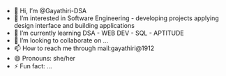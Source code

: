 - 👋 Hi, I’m @Gayathiri-DSA
- 👀 I’m interested in Software Engineering - developing projects applying design interface and building applications
- 🌱 I’m currently learning DSA - WEB DEV - SQL - APTITUDE
- 💞️ I’m looking to collaborate on ...
- 📫 How to reach me through mail:gayathiri@1912
- 😄 Pronouns: she/her
- ⚡ Fun fact: ...

<!---
Gayathiri-DSA/Gayathiri-DSA is a ✨ special ✨ repository because its `README.md` (this file) appears on your GitHub profile.
You can click the Preview link to take a look at your changes.
--->
